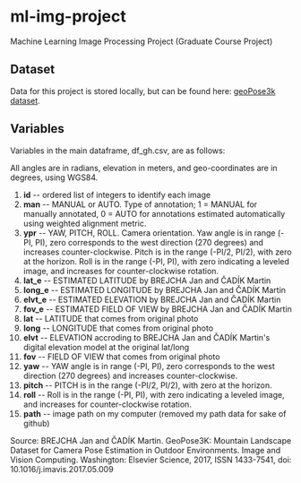 # ml-img-project
Machine Learning Image Processing Project (Graduate Course Project)

## Dataset
Data for this project is stored locally, but can be found here: [geoPose3k dataset](http://cphoto.fit.vutbr.cz/geoPose3K/). 

## Variables 
Variables in the main dataframe, df_gh.csv, are as follows:

All angles are in radians, elevation in meters, and geo-coordinates are in degrees, using WGS84.

  1. **id** -- ordered list of integers to identify each image
  2. **man** -- MANUAL or AUTO. Type of annotation; 1 = MANUAL for manually annotated, 0 = AUTO for annotations estimated automatically using weighted alignment metric.
  3. **ypr** -- YAW, PITCH, ROLL. Camera orientation. Yaw angle is in range (-PI, PI), zero corresponds to the west direction (270 degrees) and increases counter-clockwise. Pitch is in the range (-PI/2, PI/2), with zero at the horizon. Roll is in the range (-PI, PI), with zero indicating a leveled image, and increases for counter-clockwise rotation. 
  4. **lat_e** -- ESTIMATED LATITUDE by BREJCHA Jan and ČADÍK Martin
  5. **long_e** -- ESTIMATED LONGITUDE by BREJCHA Jan and ČADÍK Martin
  6. **elvt_e** -- ESTIMATED ELEVATION by BREJCHA Jan and ČADÍK Martin
  7. **fov_e** -- ESTIMATED FIELD OF VIEW by BREJCHA Jan and ČADÍK Martin
  8. **lat** -- LATITUDE that comes from original photo
  9. **long** -- LONGITUDE that comes from original photo
  10. **elvt** -- ELEVATION accroding to BREJCHA Jan and ČADÍK Martin's digital elevation model at the original lat/long
  11. **fov** -- FIELD OF VIEW that comes from original photo
  12. **yaw** -- YAW angle is in range (-PI, PI), zero corresponds to the west direction (270 degrees) and increases counter-clockwise.
  13. **pitch** -- PITCH is in the range (-PI/2, PI/2), with zero at the horizon.
  14. **roll** -- Roll is in the range (-PI, PI), with zero indicating a leveled image, and increases for counter-clockwise rotation.
  15. **path** -- image path on my computer (removed my path data for sake of github)









Source:
BREJCHA Jan and ČADÍK Martin. GeoPose3K: Mountain Landscape Dataset for Camera 
Pose Estimation in Outdoor Environments. Image and Vision Computing. 
Washington: Elsevier Science, 2017, ISSN 1433-7541, doi: 10.1016/j.imavis.2017.05.009


         
